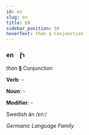 ```yaml
---
id: en
slug: en
title: EN
sidebar_position: 50
hoverText: than § Conjunction
---
```


### en&emsp;<span kind="abugida">ɽ̃ɿ</span>

*than* **§** Conjunction

**Verb**: -

**Noun**: -

**Modifier**: -

Swedish än /ɛnː/

*Germanic Language Family*